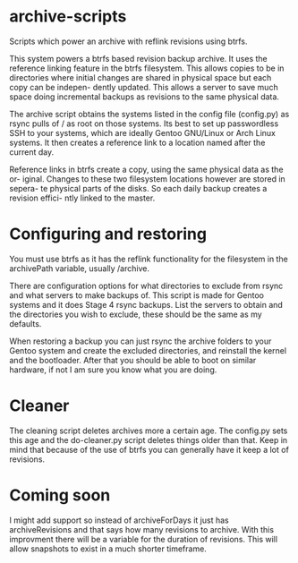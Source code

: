 # archive-scripts
Scripts which power an archive with reflink revisions using btrfs.

This system powers a btrfs based revision backup archive. It uses the reference
linking feature in the btrfs filesystem. This allows copies to be in directories
where initial changes are shared in physical space but each copy can be indepen-
dently updated. This allows a server to save much space doing incremental backups
as revisions to the same physical data.

The archive script obtains the systems listed in the config file (config.py) as
rsync pulls of / as root on those systems. Its best to set up passwordless SSH
to your systems, which are ideally Gentoo GNU/Linux or Arch Linux systems. It
then creates a reference link to a location named after the current day.

Reference links in btrfs create a copy, using the same physical data as the or-
iginal. Changes to these two filesystem locations however are stored in sepera-
te physical parts of the disks. So each daily backup creates a revision effici-
ntly linked to the master.

# Configuring and restoring

You must use btrfs as it has the reflink functionality for the filesystem in
the archivePath variable, usually /archive.

There are configuration options for what directories to exclude from rsync and
what servers to make backups of. This script is made for Gentoo systems and it
does Stage 4 rsync backups. List the servers to obtain and the directories you
wish to exclude, these should be the same as my defaults.

When restoring a backup you can just rsync the archive folders to your Gentoo
system and create the excluded directories, and reinstall the kernel and the
bootloader. After that you should be able to boot on similar hardware, if not I
am sure you know what you are doing.

# Cleaner

The cleaning script deletes archives more a certain age. The config.py sets
this age and the do-cleaner.py script deletes things older than that. Keep
in mind that because of the use of btrfs you can generally have it keep a
lot of revisions.

# Coming soon

I might add support so instead of archiveForDays it just has archiveRevisions
and that says how many revisions to archive. With this improvment there will be
a variable for the duration of revisions. This will allow snapshots to exist in
a much shorter timeframe.
